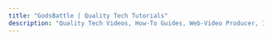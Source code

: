 ```yaml
---
title: "GodsBattle | Quality Tech Tutorials"
description: "Quality Tech Videos, How-To Guides, Web-Video Producer, In this channel  you'll know more about the useful tutorials, how-to guides and other things. Educating people on random things. I love trading & tech, and have a passion for teaching and helping - where possible."
---
```








